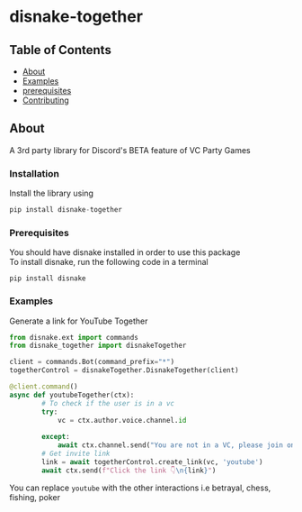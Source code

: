# disnake-together

## Table of Contents

- [About](#about)
- [Examples](#examples)
- [prerequisites](#prerequisites)
- [Contributing](#contributing)

## About <a name = "about"></a>

A 3rd party library for Discord's BETA feature of VC Party Games
<br>


### Installation
Install the library using
```py
pip install disnake-together
```


### Prerequisites

You should have disnake installed in order to use this package
<br>
To install disnake, run the following code in a terminal
```
pip install disnake
```

### Examples <a name = "examples"></a>

Generate a link for YouTube Together

```py
from disnake.ext import commands
from disnake_together import disnakeTogether

client = commands.Bot(command_prefix="*")
togetherControl = disnakeTogether.DisnakeTogether(client)

@client.command()
async def youtubeTogether(ctx):
        # To check if the user is in a vc
        try:
            vc = ctx.author.voice.channel.id
        
        except:
            await ctx.channel.send("You are not in a VC, please join one and then use the command")
        # Get invite link
        link = await togetherControl.create_link(vc, 'youtube')
        await ctx.send(f"Click the link 👇\n{link}")

```

You can replace `youtube` with the other interactions i.e betrayal, chess, fishing, poker
